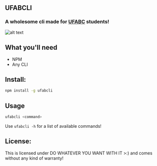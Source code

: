 ## UFABCLI

### A wholesome cli made for [UFABC](http://ufabc.edu.br) students!

![alt text](https://i.imgur.com/A1BhHyd.png)

## What you'll need
 
 * NPM
 * Any CLI

## Install:

```bash
npm install -g ufabcli
```
## Usage

```bash
ufabcli <command>
```

Use ```ufabcli -h``` for a list of available commands!
## License:
This is licensed under DO WHATEVER YOU WANT WITH IT >:) and comes without any kind of warranty!

